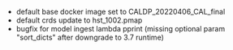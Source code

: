 - default base docker image set to CALDP_20220406_CAL_final
- default crds update to hst_1002.pmap
- bugfix for model ingest lambda pprint (missing optional param "sort_dicts" after downgrade to 3.7 runtime)
